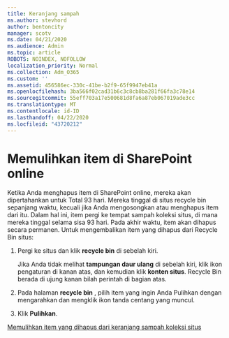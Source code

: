 ```yaml
---
title: Keranjang sampah
ms.author: stevhord
author: bentoncity
manager: scotv
ms.date: 04/21/2020
ms.audience: Admin
ms.topic: article
ROBOTS: NOINDEX, NOFOLLOW
localization_priority: Normal
ms.collection: Adm_O365
ms.custom: ''
ms.assetid: 456586ec-330c-41be-b2f9-65f9947eb41a
ms.openlocfilehash: 3ba566f02cad31b6c3c8cb8ba281f66fa3c78e14
ms.sourcegitcommit: 55eff703a17e500681d8fa6a87eb067019ade3cc
ms.translationtype: MT
ms.contentlocale: id-ID
ms.lasthandoff: 04/22/2020
ms.locfileid: "43720212"
---
```

# <a name="restore-items-in-sharepoint-online"></a>Memulihkan item di SharePoint online

Ketika Anda menghapus item di SharePoint online, mereka akan dipertahankan untuk Total 93 hari. Mereka tinggal di situs recycle bin sepanjang waktu, kecuali jika Anda mengosongkan atau menghapus item dari itu. Dalam hal ini, item pergi ke tempat sampah koleksi situs, di mana mereka tinggal selama sisa 93 hari. Pada akhir waktu, item akan dihapus secara permanen. Untuk mengembalikan item yang dihapus dari Recycle Bin situs:
  
1. Pergi ke situs dan klik **recycle bin** di sebelah kiri. 
    
    Jika Anda tidak melihat **tampungan daur ulang** di sebelah kiri, klik ikon pengaturan di kanan atas, dan kemudian klik **konten situs**. Recycle Bin berada di ujung kanan bilah perintah di bagian atas.
    
2. Pada halaman **recycle bin** , pilih item yang ingin Anda Pulihkan dengan mengarahkan dan mengklik ikon tanda centang yang muncul. 
    
3. Klik **Pulihkan**.
    
[Memulihkan item yang dihapus dari keranjang sampah koleksi situs](https://go.microsoft.com/fwlink/?linkid=866439)
  

